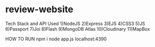 # review-website

Tech Stack and API Used
1)NodeJS
2)Express
3)EJS
4)CSS3
5)JS
6)Passport
7)Joi
8)Flash
9)MongoDB Atlas
10)Cloudinary
11)MapBox

HOW TO RUN
npm i
node app.js
localhost:4390
